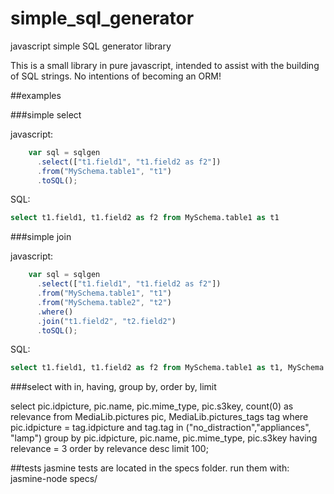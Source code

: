 # simple_sql_generator
javascript simple SQL generator library

This is a small library in pure javascript, intended to assist with the building of SQL strings. No intentions of becoming an ORM!


##examples

###simple select

javascript: 

```javascript
    var sql = sqlgen
      .select(["t1.field1", "t1.field2 as f2"])
      .from("MySchema.table1", "t1")
      .toSQL();
```

SQL: 

```SQL
select t1.field1, t1.field2 as f2 from MySchema.table1 as t1
```

###simple join

javascript: 

```javascript
    var sql = sqlgen
      .select(["t1.field1", "t1.field2 as f2"])
      .from("MySchema.table1", "t1")
      .from("MySchema.table2", "t2")
      .where()
      .join("t1.field2", "t2.field2")
      .toSQL();
```

SQL: 

```SQL
select t1.field1, t1.field2 as f2 from MySchema.table1 as t1, MySchema.table2 as t2 where t1.field2 = t2.field2
```


###select with in, having, group by, order by, limit

select pic.idpicture, pic.name, pic.mime_type, pic.s3key, count(0) as relevance 
from MediaLib.pictures pic, MediaLib.pictures_tags tag 
where pic.idpicture = tag.idpicture and
tag.tag in ("no_distraction","appliances", "lamp") 
group by pic.idpicture, pic.name, pic.mime_type, pic.s3key
having relevance = 3
order by relevance desc limit 100;

##tests
jasmine tests are located in the specs folder. 
run them with: 
jasmine-node specs/

